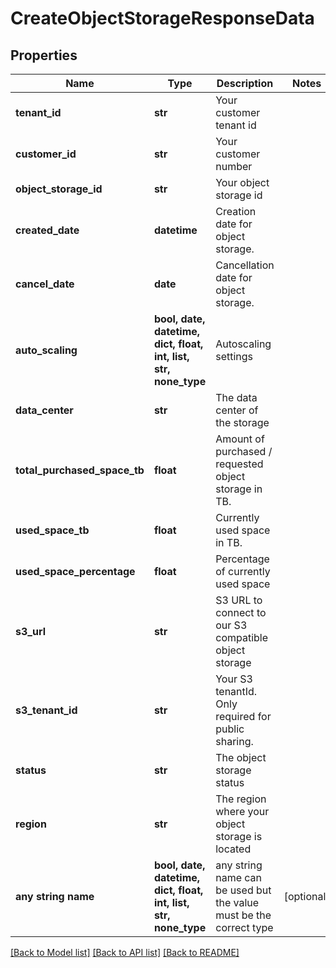 # CreateObjectStorageResponseData


## Properties
Name | Type | Description | Notes
------------ | ------------- | ------------- | -------------
**tenant_id** | **str** | Your customer tenant id | 
**customer_id** | **str** | Your customer number | 
**object_storage_id** | **str** | Your object storage id | 
**created_date** | **datetime** | Creation date for object storage. | 
**cancel_date** | **date** | Cancellation date for object storage. | 
**auto_scaling** | **bool, date, datetime, dict, float, int, list, str, none_type** | Autoscaling settings | 
**data_center** | **str** | The data center of the storage | 
**total_purchased_space_tb** | **float** | Amount of purchased / requested object storage in TB. | 
**used_space_tb** | **float** | Currently used space in TB. | 
**used_space_percentage** | **float** | Percentage of currently used space | 
**s3_url** | **str** | S3 URL to connect to our S3 compatible object storage | 
**s3_tenant_id** | **str** | Your S3 tenantId. Only required for public sharing. | 
**status** | **str** | The object storage status | 
**region** | **str** | The region where your object storage is located | 
**any string name** | **bool, date, datetime, dict, float, int, list, str, none_type** | any string name can be used but the value must be the correct type | [optional]

[[Back to Model list]](../README.md#documentation-for-models) [[Back to API list]](../README.md#documentation-for-api-endpoints) [[Back to README]](../README.md)


